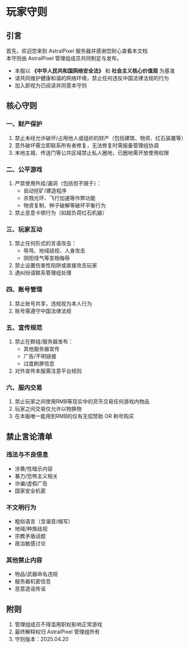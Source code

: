 # 玩家守则


## 引言
首先，欢迎您来到 AstralPixel 服务器并感谢您耐心查看本文档
<br>本守则由 AstralPixel 管理组成员共同制定与发布。
- 本服以 **《中华人民共和国网络安全法》** 和 **社会主义核心价值观** 为基准
- 请共同维护健康和谐的网络环境，禁止任何违反中国法律法规的行为
- 加入即视为已阅读并同意本守则

## 核心守则

### 一、财产保护
1. 禁止未经允许破坏/占用他人或组织的财产（包括建筑、物资、红石装置等）
2. 意外破坏需立即联系所有者修复，无法修复时需报备管理组协调
3. 末地主城、传送门等公共区域禁止私人圈地，已圈地需开放使用权限

### 二、公平游戏
1. 严禁使用外挂/漏洞（包括但不限于）：  
   - 自动挖矿/建造程序  
   - 杀戮光环、飞行加速等作弊功能  
   - 物资复制、种⼦破解等破坏平衡行为
2. 禁止恶意卡顿行为（如超负荷红石机器）

### 三、玩家互动
1. 禁止任何形式的言语攻击：  
   - 辱骂、地域歧视、人身攻击  
   - 阴阳怪气等变相侮辱
2. 禁止设置伤害性陷阱或直接攻击玩家
3. 遇纠纷请联系管理组处理

### 四、账号管理
1. 禁止账号共享，违规视为本人行为
2. 账号需遵守中国法律法规

### 五、宣传规范
1. 禁止在群组/服务器发布：  
   - 其他服务器宣传  
   - 广告/不明链接  
   - 过度刷屏信息
2. 对外宣传本服需注意平台规则

### 六、服内交易
1. 禁止玩家之间使用RMB等现实中的货币交易任何游戏内物品
2. 玩家之间交易仅允许以物换物
3. 在本服唯一能用到RMB的仅有无偿赞助 OR 称号购买


## 禁止言论清单

### 违法与不良信息
- 涉黄/性暗示内容
- 暴力/恐怖主义相关
- 诈骗/虚假广告
- 国家安全机密

### 不文明行为
- 粗俗语言（含谐音/缩写）
- 地域/种族歧视
- 宗教矛盾话题
- 政治敏感讨论

### 其他禁止内容
- 物品/武器命名违规
- 服务器机密信息
- 恶意造谣传谣


## 附则
1. 管理组成员不得滥用职权影响正常游戏
2. 最终解释权归 AstralPixel 管理组所有
3. 守则版本：2025.04.20